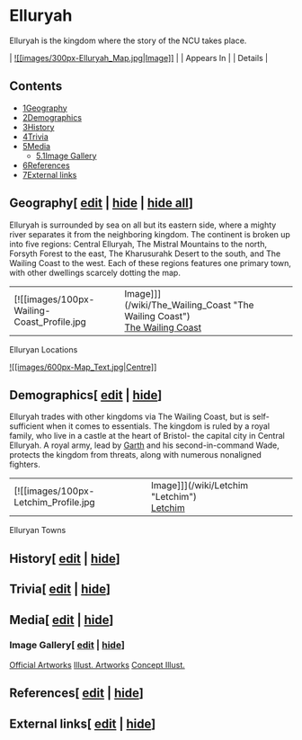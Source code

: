# Elluryah

Elluryah is the kingdom where the story of the NCU takes place.

| [![[images/300px-Elluryah_Map.jpg|Image]]](/wiki/File:Elluryah_Map.jpg) |
| Appears In |
| Details |

## Contents

- [1Geography](#Geography)
- [2Demographics](#Demographics)
- [3History](#History)
- [4Trivia](#Trivia)
- [5Media](#Media)
  - [5.1Image Gallery](#Image_Gallery)
- [6References](#References)
- [7External links](#External_links)

## Geography\[ [edit](/wiki/Elluryah?action=edit&section=1 "Edit section: Geography") \| [hide](/wiki/Elluryah "Expand or collapse this section") \| [hide all](/wiki/Elluryah "Expand or collapse all sections on this page")\]

Elluryah is surrounded by sea on all but its eastern side, where a mighty river separates it from the neighboring kingdom. The continent is broken up into five regions: Central Elluryah, The Mistral Mountains to the north, Forsyth Forest to the east, The Kharusurahk Desert to the south, and The Wailing Coast to the west. Each of these regions features one primary town, with other dwellings scarcely dotting the map.

|     |     |     |     |     |
| --- | --- | --- | --- | --- |
| [![[images/100px-Wailing-Coast_Profile.jpg|Image]]](/wiki/The_Wailing_Coast "The Wailing Coast")<br>[The Wailing Coast](/wiki/The_Wailing_Coast "The Wailing Coast") |

Elluryan Locations

[![[images/600px-Map_Text.jpg|Centre]]](/wiki/File:Map_Text.jpg "Centre")

## Demographics\[ [edit](/wiki/Elluryah?action=edit&section=2 "Edit section: Demographics") \| [hide](/wiki/Elluryah "Expand or collapse this section")\]

Elluryah trades with other kingdoms via The Wailing Coast, but is self-sufficient when it comes to essentials. The kingdom is ruled by a royal family, who live in a castle at the heart of Bristol- the capital city in Central Elluryah. A royal army, lead by [Garth](/wiki/Garth "Garth") and his second-in-command Wade, protects the kingdom from threats, along with numerous nonaligned fighters.

|     |     |     |     |     |
| --- | --- | --- | --- | --- |
| [![[images/100px-Letchim_Profile.jpg|Image]]](/wiki/Letchim "Letchim")<br>[Letchim](/wiki/Letchim "Letchim") |

Elluryan Towns

## History\[ [edit](/wiki/Elluryah?action=edit&section=3 "Edit section: History") \| [hide](/wiki/Elluryah "Expand or collapse this section")\]

## Trivia\[ [edit](/wiki/Elluryah?action=edit&section=4 "Edit section: Trivia") \| [hide](/wiki/Elluryah "Expand or collapse this section")\]

## Media\[ [edit](/wiki/Elluryah?action=edit&section=5 "Edit section: Media") \| [hide](/wiki/Elluryah "Expand or collapse this section")\]

### Image Gallery\[ [edit](/wiki/Elluryah?action=edit&section=6 "Edit section: Image Gallery") \| [hide](/wiki/Elluryah "Expand or collapse this section")\]

[Official Artworks](#tabber-tabpanel-Official_Artworks-0) [Illust. Artworks](#tabber-tabpanel-Illust._Artworks-0) [Concept Illust.](#tabber-tabpanel-Concept_Illust.-0)

## References\[ [edit](/wiki/Elluryah?action=edit&section=7 "Edit section: References") \| [hide](/wiki/Elluryah "Expand or collapse this section")\]

## External links\[ [edit](/wiki/Elluryah?action=edit&section=8 "Edit section: External links") \| [hide](/wiki/Elluryah "Expand or collapse this section")\]